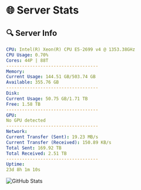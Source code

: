 # 🌐 Server Stats
## 🔍 Server Info
```yaml
CPU: Intel(R) Xeon(R) CPU E5-2699 v4 @ 1353.38GHz
CPU Usage: 0.70%
Cores: 44P | 88T
-----------------------------------
Memory:
Current Usage: 144.51 GB/503.74 GB
Available: 355.76 GB
-----------------------------------
Disk:
Current Usage: 50.75 GB/1.71 TB
Free: 1.58 TB
-----------------------------------
GPU:
No GPU detected
-----------------------------------
Network:
Current Transfer (Sent): 19.23 MB/s
Current Transfer (Received): 150.89 KB/s
Total Sent: 169.92 TB
Total Received: 2.51 TB
-----------------------------------
Uptime:
23d 8h 1m 10s
```
![GitHub Stats](https://img.shields.io/badge/Updated-2025-03-03_06:44:28-blue)